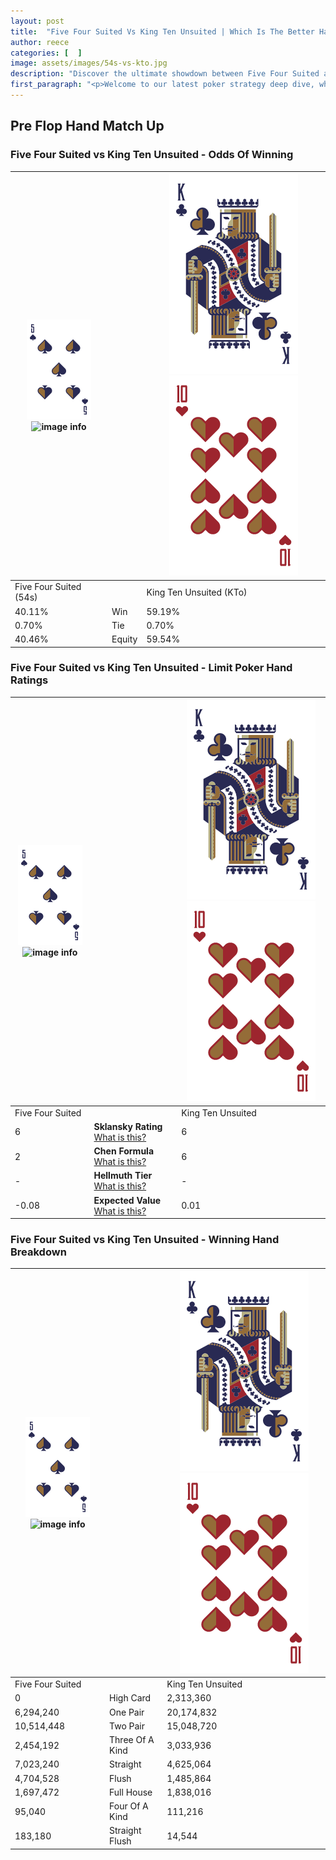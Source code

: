 ```yaml
---
layout: post
title:  "Five Four Suited Vs King Ten Unsuited | Which Is The Better Hand In Poker? A Complete Guide"
author: reece
categories: [  ]
image: assets/images/54s-vs-kto.jpg
description: "Discover the ultimate showdown between Five Four Suited and King Ten Unsuited in poker! Uncover the odds, strategies, and scenarios where one hand triumphs over the other. Get ready to up your poker game with this thrilling analysis."
first_paragraph: "<p>Welcome to our latest poker strategy deep dive, where we're pitting two distinct hands against each other in a high-stakes showdown: Five Four Suited vs King Ten Unsuited.</p><p>In the dynamic world of poker, every decision counts, and knowing which hand holds the upper hand is key to your success at the table.</p><p>In this article, we'll dissect these two hands, explore the scenarios where one dominates the other, and equip you with the knowledge to make strategic choices that can tip the odds in your favor.</p><p>Get ready to unravel the intriguing dynamics of these poker hands and elevate your game to new heights.</p>"
---
```




[comment]: # (sp0)

## Pre Flop Hand Match Up

<div class="table hand-ratings" markdown="1"> 



### Five Four Suited vs King Ten Unsuited - Odds Of Winning


    
| ![image info](assets/images/hand1/5.png) ![image info](assets/images/hand1/4s.png) |  | ![image info](assets/images/hand2/K.png) ![image info](assets/images/hand2/To.png) |
| -------- | -------- | -------- |
| Five Four Suited (54s) |  | King Ten Unsuited (KTo) |
| 40.11% | Win | 59.19% |
| 0.70% | Tie | 0.70% |
| 40.46% | Equity | 59.54% |




[comment]: # (sp1)



### Five Four Suited vs King Ten Unsuited - Limit Poker Hand Ratings


    
| ![image info](assets/images/hand1/5.png) ![image info](assets/images/hand1/4s.png) |  | ![image info](assets/images/hand2/K.png) ![image info](assets/images/hand2/To.png) |
| -------- | -------- | -------- |
| Five Four Suited |  | King Ten Unsuited |
| 6 | **Sklansky Rating** [What is this?](/sklansky-rating-explained) | 6 |
| 2 | **Chen Formula** [What is this?](/chen-formula-explained) | 6 |
| - | **Hellmuth Tier** [What is this?](/Hellmuth-tier-explained) | - |
| -0.08 | **Expected Value** [What is this?](/expected-value-explained) | 0.01 |




[comment]: # (sp2)



### Five Four Suited vs King Ten Unsuited - Winning Hand Breakdown


    
| ![image info](assets/images/hand1/5.png) ![image info](assets/images/hand1/4s.png) |  | ![image info](assets/images/hand2/K.png) ![image info](assets/images/hand2/To.png) |
| -------- | -------- | -------- |
| Five Four Suited |  | King Ten Unsuited |
| 0 | High Card | 2,313,360 |
| 6,294,240 | One Pair | 20,174,832 |
| 10,514,448 | Two Pair | 15,048,720 |
| 2,454,192 | Three Of A Kind | 3,033,936 |
| 7,023,240 | Straight | 4,625,064 |
| 4,704,528 | Flush | 1,485,864 |
| 1,697,472 | Full House | 1,838,016 |
| 95,040 | Four Of A Kind | 111,216 |
| 183,180 | Straight Flush | 14,544 |




[comment]: # (sp3)



</div>

[comment]: # (sp4)



[comment]: # (sp5)

